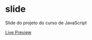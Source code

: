 # slide
Slide do projeto do curso de JavaScript

<a href="https://vanessazanotti.github.io/slide/">Live Preview</a>
